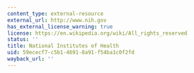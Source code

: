 ```yaml
---
content_type: external-resource
external_url: http://www.nih.gov
has_external_license_warning: true
license: https://en.wikipedia.org/wiki/All_rights_reserved
status: ''
title: National Institutes of Health
uid: 59ececf7-c5b1-4691-8a91-f54ba1c0f2fd
wayback_url: ''
---
```

